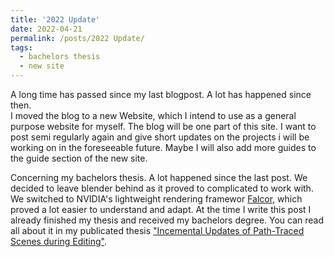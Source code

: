 ```yaml
---
title: '2022 Update'
date: 2022-04-21
permalink: /posts/2022 Update/
tags:
  - bachelors thesis
  - new site
---
```


A long time has passed since my last blogpost. A lot has happened since then.  
I moved the blog to a new Website, which I intend to use as a general purpose website for myself. The blog will be one part of this site. I want to post semi regularly again and give short updates on the projects i will be working on in the foreseeable future. Maybe I will also add more guides to the guide section of the new site.

Concerning my bachelors thesis. A lot happened since the last post. We decided to leave blender behind as it proved to complicated to work with. We switched to NVIDIA's lightweight rendering framewor [Falcor](https://github.com/NVIDIAGameWorks/Falcor), which proved a lot easier to understand and adapt. At the time I write this post I already finished my thesis and received my bachelors degree. You can read all about it in my publicated thesis ["Incemental Updates of Path-Traced Scenes during Editing"](https://pascalhann.github.io/publication/2022-04-01-Incremental-Updates-of-Path-Traced-Scenes-during-Editing).